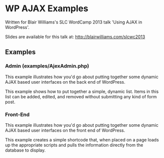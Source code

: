 WP AJAX Examples
================

Written for Blair Williams's SLC WordCamp 2013 talk 'Using AJAX in WordPress'.

Slides are available for this talk at: http://blairwilliams.com/slcwc2013 

## Examples

### Admin (examples/AjexAdmin.php)

This example illustrates how you'd go about putting together some dynamic AJAX based user interfaces on the back end of WordPress.

This example shows how to put together a simple, dynamic list. Items in this list can be added, edited, and removed without submitting any kind of form post.

### Front-End

This example illustrates how you'd go about putting together some dynamic AJAX based user interfaces on the front end of WordPress.

This example creates a simple shortcode that, when placed on a page loads up the appropriate scripts and pulls the information directly from the database to display.

